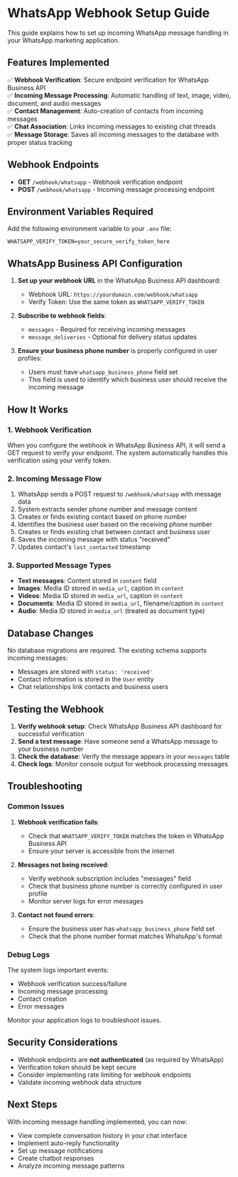 # WhatsApp Webhook Setup Guide

This guide explains how to set up incoming WhatsApp message handling in your WhatsApp marketing application.

## Features Implemented

✅ **Webhook Verification**: Secure endpoint verification for WhatsApp Business API  
✅ **Incoming Message Processing**: Automatic handling of text, image, video, document, and audio messages  
✅ **Contact Management**: Auto-creation of contacts from incoming messages  
✅ **Chat Association**: Links incoming messages to existing chat threads  
✅ **Message Storage**: Saves all incoming messages to the database with proper status tracking  

## Webhook Endpoints

- **GET** `/webhook/whatsapp` - Webhook verification endpoint
- **POST** `/webhook/whatsapp` - Incoming message processing endpoint

## Environment Variables Required

Add the following environment variable to your `.env` file:

```env
WHATSAPP_VERIFY_TOKEN=your_secure_verify_token_here
```

## WhatsApp Business API Configuration

1. **Set up your webhook URL** in the WhatsApp Business API dashboard:
   - Webhook URL: `https://yourdomain.com/webhook/whatsapp`
   - Verify Token: Use the same token as `WHATSAPP_VERIFY_TOKEN`

2. **Subscribe to webhook fields**:
   - `messages` - Required for receiving incoming messages
   - `message_deliveries` - Optional for delivery status updates

3. **Ensure your business phone number** is properly configured in user profiles:
   - Users must have `whatsapp_business_phone` field set
   - This field is used to identify which business user should receive the incoming message

## How It Works

### 1. Webhook Verification
When you configure the webhook in WhatsApp Business API, it will send a GET request to verify your endpoint. The system automatically handles this verification using your verify token.

### 2. Incoming Message Flow
1. WhatsApp sends a POST request to `/webhook/whatsapp` with message data
2. System extracts sender phone number and message content
3. Creates or finds existing contact based on phone number
4. Identifies the business user based on the receiving phone number
5. Creates or finds existing chat between contact and business user
6. Saves the incoming message with status "received"
7. Updates contact's `last_contacted` timestamp

### 3. Supported Message Types
- **Text messages**: Content stored in `content` field
- **Images**: Media ID stored in `media_url`, caption in `content`
- **Videos**: Media ID stored in `media_url`, caption in `content`
- **Documents**: Media ID stored in `media_url`, filename/caption in `content`
- **Audio**: Media ID stored in `media_url` (treated as document type)

## Database Changes

No database migrations are required. The existing schema supports incoming messages:
- Messages are stored with `status: 'received'`
- Contact information is stored in the `User` entity
- Chat relationships link contacts and business users

## Testing the Webhook

1. **Verify webhook setup**: Check WhatsApp Business API dashboard for successful verification
2. **Send a test message**: Have someone send a WhatsApp message to your business number
3. **Check the database**: Verify the message appears in your `messages` table
4. **Check logs**: Monitor console output for webhook processing messages

## Troubleshooting

### Common Issues

1. **Webhook verification fails**:
   - Check that `WHATSAPP_VERIFY_TOKEN` matches the token in WhatsApp Business API
   - Ensure your server is accessible from the internet

2. **Messages not being received**:
   - Verify webhook subscription includes "messages" field
   - Check that business phone number is correctly configured in user profile
   - Monitor server logs for error messages

3. **Contact not found errors**:
   - Ensure the business user has `whatsapp_business_phone` field set
   - Check that the phone number format matches WhatsApp's format

### Debug Logs

The system logs important events:
- Webhook verification success/failure
- Incoming message processing
- Contact creation
- Error messages

Monitor your application logs to troubleshoot issues.

## Security Considerations

- Webhook endpoints are **not authenticated** (as required by WhatsApp)
- Verification token should be kept secure
- Consider implementing rate limiting for webhook endpoints
- Validate incoming webhook data structure

## Next Steps

With incoming message handling implemented, you can now:
- View complete conversation history in your chat interface
- Implement auto-reply functionality
- Set up message notifications
- Create chatbot responses
- Analyze incoming message patterns